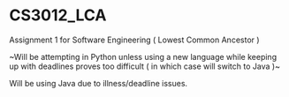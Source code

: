# CS3012_LCA
Assignment 1 for Software Engineering ( Lowest Common Ancestor )

~Will be attempting in Python unless using a new language while keeping up with deadlines proves too difficult ( in which case will switch to Java )~

 Will be using Java due to illness/deadline issues.
